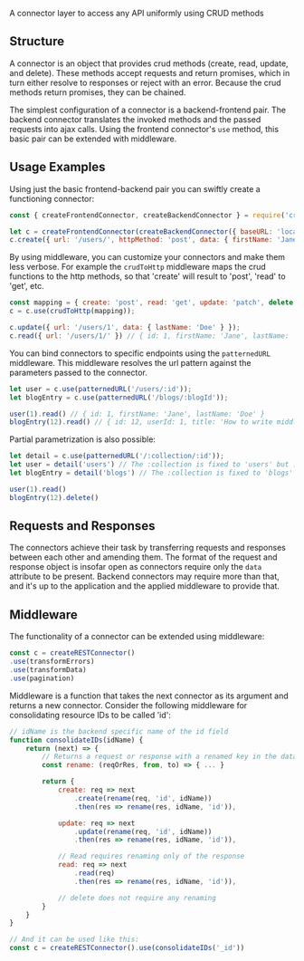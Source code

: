 A connector layer to access any API uniformly using CRUD methods

## Structure

A connector is an object that provides crud methods (create, read, update, and delete). These methods accept requests and return promises, which in turn either resolve to responses or reject with an error. Because the crud methods return promises, they can be chained.

The simplest configuration of a connector is a backend-frontend pair. The backend connector translates the invoked methods and the passed requests into ajax calls. Using the frontend connector's `use` method, this basic pair can be extended with middleware. 

## Usage Examples

Using just the basic frontend-backend pair you can swiftly create a functioning connector:

```js
const { createFrontendConnector, createBackendConnector } = require('crudl-connectors-base');

let c = createFrontendConnector(createBackendConnector({ baseURL: 'localhost:3000/api/v1/' }));
c.create({ url: '/users/', httpMethod: 'post', data: { firstName: 'Jane' }});
```

By using middleware, you can customize your connectors and make them less verbose. For example the `crudToHttp` middleware maps the crud functions to the http methods, so that 'create' will result to 'post', 'read' to 'get', etc.

```js
const mapping = { create: 'post', read: 'get', update: 'patch', delete: 'delete' };
c = c.use(crudToHttp(mapping));

c.update({ url: '/users/1', data: { lastName: 'Doe' } });
c.read({ url: '/users/1/' }) // { id: 1, firstName: 'Jane', lastName: 'Doe' }
```

You can bind connectors to specific endpoints using the `patternedURL` middleware. This middleware resolves the url pattern against the parameters passed to the connector.

```js
let user = c.use(patternedURL('/users/:id'));
let blogEntry = c.use(patternedURL('/blogs/:blogId'));

user(1).read() // { id: 1, firstName: 'Jane', lastName: 'Doe' }
blogEntry(12).read() // { id: 12, userId: 1, title: 'How to write middleware' }
```

Partial parametrization is also possible:

```js
let detail = c.use(patternedURL('/:collection/:id'));
let user = detail('users') // The :collection is fixed to 'users' but :id is still open
let blogEntry = detail('blogs') // The :collection is fixed to 'blogs' but :id is still open

user(1).read()
blogEntry(12).delete()
```


## Requests and Responses

The connectors achieve their task by transferring requests and responses between each other and amending them. The format of the request and response object is insofar open as connectors require only the `data` attribute to be present. Backend connectors may require more than that, and it's up to the application and the applied middleware to provide that.

## Middleware

The functionality of a connector can be extended using middleware:

```js
const c = createRESTConnector()
.use(transformErrors)
.use(transformData)
.use(pagination)
```

Middleware is a function that takes the next connector as its argument and returns a new connector. Consider the following middleware for consolidating resource IDs to be called 'id':

```js
// idName is the backend specific name of the id field
function consolidateIDs(idName) {
    return (next) => {
        // Returns a request or response with a renamed key in the data
        const rename: (reqOrRes, from, to) => { ... }

        return {
            create: req => next
                .create(rename(req, 'id', idName))
                .then(res => rename(res, idName, 'id')),

            update: req => next
                .update(rename(req, 'id', idName))
                .then(res => rename(res, idName, 'id')),

            // Read requires renaming only of the response
            read: req => next
                .read(req)
                .then(res => rename(res, idName, 'id')),

            // delete does not require any renaming
        }
    }
}

// And it can be used like this:
const c = createRESTConnector().use(consolidateIDs('_id'))
```

